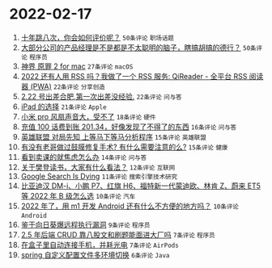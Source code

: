 # 2022-02-17

1. [十年跳八次，你会如何评价呢？](https://www.v2ex.com/t/834420) `50条评论` `职场话题`
1. [大部分公司的产品经理是不是都是不太聪明的脑子，瞎搞胡搞的德行？](https://www.v2ex.com/t/834415) `50条评论` `程序员`
1. [神界 原罪 2 for mac](https://www.v2ex.com/t/834405) `27条评论` `macOS`
1. [2022 还有人用 RSS 吗？我做了一个 RSS 服务: QiReader - 全平台 RSS 阅读器 (PWA)](https://www.v2ex.com/t/834418) `22条评论` `分享创造`
1. [2.22 号出差合肥,第一次出差没经验.](https://www.v2ex.com/t/834411) `22条评论` `问与答`
1. [iPad 的选择](https://www.v2ex.com/t/834394) `21条评论` `Apple`
1. [小米 pro 风扇声音大，受不了](https://www.v2ex.com/t/834395) `18条评论` `硬件`
1. [充值 100 话费到账 201.34，好像发现了不得了的东西](https://www.v2ex.com/t/834429) `16条评论` `问与答`
1. [英雄联盟 对局先知 上等马下等马分析程序](https://www.v2ex.com/t/834408) `15条评论` `英雄联盟`
1. [有没有老哥做过鼓膜修复手术? 有什么需要注意的么?](https://www.v2ex.com/t/834392) `15条评论` `健康`
1. [看到卖课的就焦虑怎么办](https://www.v2ex.com/t/834424) `14条评论` `问与答`
1. [关于樊登读书，大家有什么看法？](https://www.v2ex.com/t/834409) `12条评论` `互联网`
1. [Google Search Is Dying](https://www.v2ex.com/t/834393) `11条评论` `搜索引擎技术研究`
1. [比亚迪汉 DM-i、小鹏 P7、红旗 H6、福特新一代蒙迪欧、林肯 Z、蔚来 ET5 等 2022 年 B 级怎么选](https://www.v2ex.com/t/834449) `10条评论` `汽车`
1. [2022 年了，用 m1 开发 Android 还有什么不方便的地方吗？](https://www.v2ex.com/t/834423) `10条评论` `Android`
1. [鉴于向日葵爆远程执行漏洞](https://www.v2ex.com/t/834432) `9条评论` `程序员`
1. [2.5 年后端 CRUD 靠八股文和刷题能面进大厂吗](https://www.v2ex.com/t/834447) `7条评论` `程序员`
1. [在盒子里自动连接手机，并耗光电](https://www.v2ex.com/t/834397) `7条评论` `AirPods`
1. [spring 自定义配置文件多环境切换](https://www.v2ex.com/t/834414) `6条评论` `Java`
